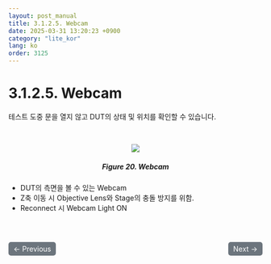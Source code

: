```yaml
---
layout: post_manual
title: 3.1.2.5.	Webcam
date: 2025-03-31 13:20:23 +0900
category: "lite_kor"
lang: ko
order: 3125
---
```


# 3.1.2.5. Webcam

테스트 도중 문을 열지 않고 DUT의 상태 및 위치를 확인할 수 있습니다.


<br/> <!-- 한줄 띄기 -->

<!-- 중앙 정렬 이미지 -->
<p align="center"> 
  <img src="/assets/Chapter-3/Webcam.png">
</p>

<!-- 이미지 설명 -->
<div align="center"> 
<h5>Figure 20. Webcam</h5>
</div>

-	DUT의 측면을 볼 수 있는 Webcam
-	Z축 이동 시 Objective Lens와 Stage의 충돌 방지를 위함.
-	Reconnect 시 Webcam Light ON

<!-- 이전/다음 페이지 버튼 -->
<br/>
<br/>
<div style="display: flex; justify-content: space-between; align-items: center; margin-top: 10;">
  <!-- 이전 페이지 버튼 -->
  <a href="/manuals/manuals_lite_kor/Chapter 3/Chapter 3-1-2-4/" class="btn btn-primary" style="display: inline-block; padding: 5px 10px; background-color: #6c757d; color: white; text-decoration: none; border-radius: 5px;">
    ← Previous
  </a>

  <!-- 다음 페이지 버튼 -->
  <a href="/manuals/manuals_lite_kor/Chapter 3/Chapter 3-1-3/" class="btn btn-primary" style="display: inline-block; padding: 5px 10px; background-color: #6c757d; color: white; text-decoration: none; border-radius: 5px;">
    Next →
  </a>
</div>